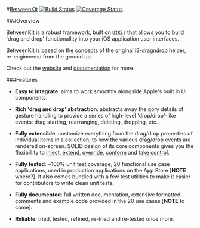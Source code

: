 #[BetweenKit](http://ice3-software.github.io/between-kit/) [![Build Status](https://travis-ci.org/ice3-software/between-kit.svg?branch=task-28-build-2.0.0)](https://travis-ci.org/ice3-software/between-kit) [![Coverage Status](https://coveralls.io/repos/ice3-software/between-kit/badge.png?branch=task-52-static-analysis-mess-detection)](https://coveralls.io/r/ice3-software/between-kit?branch=task-52-static-analysis-mess-detection)

###Overview

BetweenKit is a robust framework, built on `UIKit` that allows you to build 'drag and drop' functionallity into your iOS application user interfaces. 

BetweenKit is based on the concepts of the original [i3-dragndrop]() helper, re-engineered from the ground up.

Check out the [website](http://ice3-software.github.io/between-kit/) and [documentation]() for more.

###Features

- __Easy to integrate__: aims to work smoothly alongside Apple's built in UI components.

- __Rich 'drag and drop' abstraction__: abstracts away the gory details of gesture handling to provide a series of high-level 'drop/drop'-like events: drag starting, rearranging, deleting, dropping, etc.

- __Fully extensible__: customize everything from the drag/drop properties of individual items in a collection, to how the various drag/drop events are rendered on-screen. SOLID design of its core components gives you the flexibillity to [inject](), [extend](), [override](), [conform]() and [take control](http://i3.ytimg.com/vi/j4cokDb68jc/hqdefault.jpg).

- __Fully tested__: ~100% unit test coverage, 20 functional use case applications, used in production applications on the App Store [__NOTE__ where?]. It also comes bundled with a few test utilities to make it easier for contributors to write clean unit tests.

- __Fully documented__: full written documentation, extensive formatted comments and example code provided in the 20 use cases [__NOTE__ to come].

- __Reliable__: tried, tested, refined, re-tried and re-tested once more.

